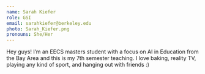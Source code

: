 ```yaml
---
name: Sarah Kiefer
role: GSI
email: sarahkiefer@berkeley.edu
photo: Sarah_Kiefer.png
pronouns: She/Her
---
```

Hey guys! I’m an EECS masters student with a focus on AI in Education from the Bay Area and this is my 7th semester teaching. I love baking, reality TV, playing any kind of sport, and hanging out with friends :)
